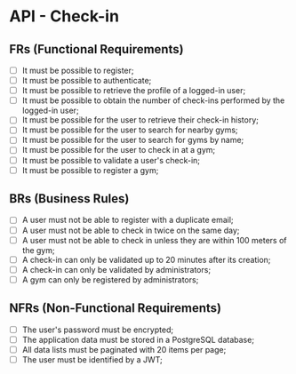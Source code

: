 # API - Check-in  

## FRs (Functional Requirements)  

- [ ] It must be possible to register;  
- [ ] It must be possible to authenticate;  
- [ ] It must be possible to retrieve the profile of a logged-in user;
- [ ] It must be possible to obtain the number of check-ins performed by the logged-in user;  
- [ ] It must be possible for the user to retrieve their check-in history;  
- [ ] It must be possible for the user to search for nearby gyms;  
- [ ] It must be possible for the user to search for gyms by name;  
- [ ] It must be possible for the user to check in at a gym;  
- [ ] It must be possible to validate a user's check-in;  
- [ ] It must be possible to register a gym;  

## BRs (Business Rules)  

- [ ] A user must not be able to register with a duplicate email;  
- [ ] A user must not be able to check in twice on the same day;  
- [ ] A user must not be able to check in unless they are within 100 meters of the gym;  
- [ ] A check-in can only be validated up to 20 minutes after its creation;  
- [ ] A check-in can only be validated by administrators;  
- [ ] A gym can only be registered by administrators;  

## NFRs (Non-Functional Requirements)  

- [ ] The user's password must be encrypted;  
- [ ] The application data must be stored in a PostgreSQL database;  
- [ ] All data lists must be paginated with 20 items per page;  
- [ ] The user must be identified by a JWT;  
